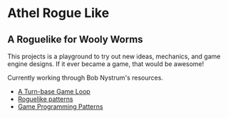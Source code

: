 # Athel Rogue Like
## A Roguelike for Wooly Worms

This projects is a playground to try out new ideas, mechanics, and game engine designs.
If it ever became a game, that would be awesome!

Currently working through Bob Nystrum's resources.

* [A Turn-base Game Loop](https://journal.stuffwithstuff.com/2014/07/15/a-turn-based-game-loop/)
* [Roguelike patterns](https://www.youtube.com/watch?v=JxI3Eu5DPwE)
* [Game Programming Patterns](https://gameprogrammingpatterns.com/)